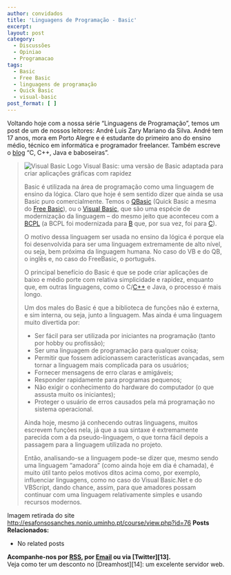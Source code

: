 ```yaml
---
author: convidados
title: 'Linguagens de Programação - Basic'
excerpt:
layout: post
category:
  - Discussões
  - Opiniao
  - Programacao
tags:
  - Basic
  - Free Basic
  - linguagens de programação
  - Quick Basic
  - visual-basic
post_format: [ ]
---
```

Voltando hoje com a nossa série “Linguagens de Programação”, temos um post de um de nossos leitores: André Luis Zary Mariano da Silva. André tem 17 anos, mora em Porto Alegre e é estudante do primeiro ano do ensino médio, técnico em informática e programador freelancer. Também escreve o [blog][1] “C, C++, Java e baboseiras”.

> ![Visual Basic Logo][2]
> Visual Basic: uma versão de Basic adaptada para criar aplicações gráficas com rapidez
> 
> Basic é utilizada na área de programação como uma linguagem de ensino da lógica. Claro que hoje é sem sentido dizer que ainda se usa Basic puro comercialmente. Temos o [QBasic][3] (Quick Basic a mesma do [Free Basic][4]), ou o [Visual Basic][5], que são uma espécie de modernização da linguagem – do mesmo jeito que aconteceu com a [BCPL][6] (a BCPL foi modernizada para [B][7] que, por sua vez, foi para [C][8]).
> 
> O motivo dessa linguagem ser usada no ensino da lógica é porque ela foi desenvolvida para ser uma linguagem extremamente de alto nível, ou seja, bem próxima da linguagem humana. No caso do VB e do QB, o inglês e, no caso do FreeBasic, o português.
> 
> O principal benefício do Basic é que se pode criar aplicações de baixo e médio porte com relativa simplicidade e rapidez, enquanto que, em outras linguagens, como o C/[C++][9] e Java, o processo é mais longo.
> 
> Um dos males do Basic é que a biblioteca de funções não é externa, e sim interna, ou seja, junto a linguagem. Mas ainda é uma linguagem muito divertida por:
> 
> *   Ser fácil para ser utilizada por iniciantes na programação (tanto por hobby ou profissão);
> *   Ser uma linguagem de programação para qualquer coisa;
> *   Permitir que fossem adicionassem características avançadas, sem tornar a linguagem mais complicada para os usuários;
> *   Fornecer mensagens de erro claras e amigáveis;
> *   Responder rapidamente para programas pequenos;
> *   Não exigir o conhecimento do hardware do computador (o que assusta muito os iniciantes);
> *   Proteger o usuário de erros causados pela má programação no sistema operacional.
> 
> Ainda hoje, mesmo já conhecendo outras linguagens, muitos escrevem funções nela, já que a sua sintaxe é extremamente parecida com a da pseudo-linguagem, o que torna fácil depois a passagem para a linguagem utilizada no projeto.
> 
> Então, analisando-se a linguagem pode-se dizer que, mesmo sendo uma linguagem “amadora” (como ainda hoje em dia é chamada), é muito útil tanto pelos motivos ditos acima como, por exemplo, influenciar linguagens, como no caso do Visual Basic.Net e do VBScript, dando chance, assim, para que amadores possam continuar com uma linguagem relativamente simples e usando recursos modernos.

Imagem retirada do site <http://esafonsosanches.nonio.uminho.pt/course/view.php?id=76> 
**Posts Relacionados:** 
*   No related posts









**Acompanhe-nos por [ RSS][11], por [Email][12] ou via [Twitter][13].**  
Veja como ter um desconto no [Dreamhost][14]: um excelente servidor web.

 [1]: http://cppjavababoseira.blogspot.com/
 [2]: http://vidageek.net/wp-content/uploads/2009/03/vb_logo_01-300x265.gif "Visual Basic Logo"
 [3]: http://en.wikipedia.org/wiki/QBasic
 [4]: http://www.freebasic.net/
 [5]: http://pt.wikipedia.org/wiki/Visual_Basic
 [6]: http://pt.wikipedia.org/wiki/BCPL
 [7]: http://pt.wikipedia.org/wiki/B_(linguagem_de_programa%C3%A7%C3%A3o)
 [8]: http://vidageek.net/2008/12/15/linguagens-de-programacao-c-2/
 [9]: http://vidageek.net/2008/08/18/linguagens-de-programacao-c/
 [10]: https://twitter.com/share
 [11]: http://feeds.feedburner.com/VidaGeek
 [12]: http://feedburner.google.com/fb/a/mailverify?uri=VidaGeek&loc=pt_BR


